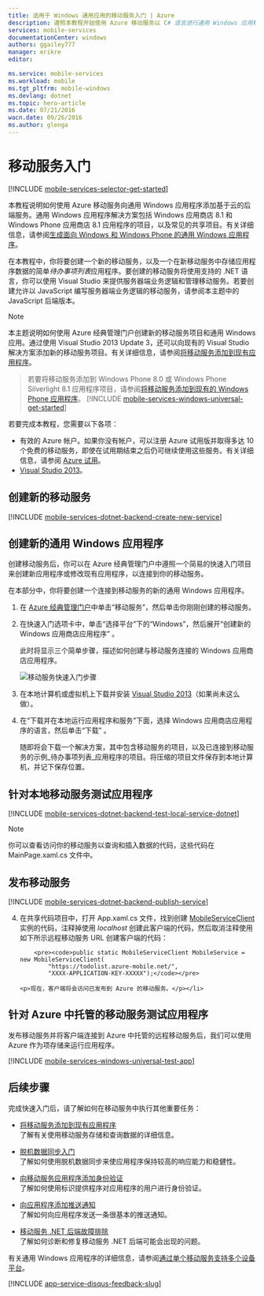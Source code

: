 ```yaml
---
title: 适用于 Windows 通用应用的移动服务入门 | Azure
description: 遵照本教程开始使用 Azure 移动服务以 C# 语言进行通用 Windows 应用程序开发。
services: mobile-services
documentationCenter: windows
authors: ggailey777
manager: erikre
editor: 

ms.service: mobile-services
ms.workload: mobile
ms.tgt_pltfrm: mobile-windows
ms.devlang: dotnet
ms.topic: hero-article
ms.date: 07/21/2016
wacn.date: 09/26/2016
ms.author: glenga
---
```


# <a name="getting-started"> </a>移动服务入门

[!INCLUDE [mobile-services-selector-get-started](../../includes/mobile-services-selector-get-started.md)]

本教程说明如何使用 Azure 移动服务向通用 Windows 应用程序添加基于云的后端服务。通用 Windows 应用程序解决方案包括 Windows 应用商店 8.1 和 Windows Phone 应用商店 8.1 应用程序的项目，以及常见的共享项目。有关详细信息，请参阅[生成面向 Windows 和 Windows Phone 的通用 Windows 应用程序](http://msdn.microsoft.com/zh-cn/library/windows/apps/xaml/dn609832.aspx)。

在本教程中，你将要创建一个新的移动服务，以及一个在新移动服务中存储应用程序数据的简单*待办事项列表*应用程序。要创建的移动服务将使用支持的 .NET 语言，你可以使用 Visual Studio 来提供服务器端业务逻辑和管理移动服务。若要创建允许以 JavaScript 编写服务器端业务逻辑的移动服务，请参阅本主题中的 JavaScript 后端版本。

>[!NOTE]
>本主题说明如何使用 Azure 经典管理门户创建新的移动服务项目和通用 Windows 应用。通过使用 Visual Studio 2013 Update 3，还可以向现有的 Visual Studio 解决方案添加新的移动服务项目。有关详细信息，请参阅[将移动服务添加到现有应用程序](./mobile-services-dotnet-backend-windows-universal-dotnet-get-started-data.md)。

>若要将移动服务添加到 Windows Phone 8.0 或 Windows Phone Silverlight 8.1 应用程序项目，请参阅[将移动服务添加到现有的 Windows Phone 应用程序](./mobile-services-windows-phone-get-started-data.md)。
[!INCLUDE [mobile-services-windows-universal-get-started](../../includes/mobile-services-windows-universal-get-started.md)]

若要完成本教程，您需要以下各项：

* 有效的 Azure 帐户。如果你没有帐户，可以注册 Azure 试用版并取得多达 10 个免费的移动服务，即使在试用期结束之后仍可继续使用这些服务。有关详细信息，请参阅 [Azure 试用](https://www.azure.cn/pricing/1rmb-trial/)。
* [Visual Studio 2013]。 

## 创建新的移动服务

[!INCLUDE [mobile-services-dotnet-backend-create-new-service](../../includes/mobile-services-dotnet-backend-create-new-service.md)]

## 创建新的通用 Windows 应用程序

创建移动服务后，你可以在 Azure 经典管理门户中遵照一个简易的快速入门项目来创建新应用程序或修改现有应用程序，以连接到你的移动服务。

在本部分中，你将要创建一个连接到移动服务的新的通用 Windows 应用程序。

1. 在 [Azure 经典管理门户]中单击“移动服务”，然后单击你刚刚创建的移动服务。

2.  在快速入门选项卡中，单击“选择平台”下的“Windows”，然后展开“创建新的 Windows 应用商店应用程序” 。

       此时将显示三个简单步骤，描述如何创建与移动服务连接的 Windows 应用商店应用程序。

      ![移动服务快速入门步骤](./media/mobile-services-dotnet-backend-windows-store-dotnet-get-started/mobile-quickstart-steps.png)

3. 在本地计算机或虚拟机上下载并安装 [Visual Studio 2013]（如果尚未这么做）。

4.  在“下载并在本地运行应用程序和服务”下面，选择 Windows 应用商店应用程序的语言，然后单击“下载” 。

      随即将会下载一个解决方案，其中包含移动服务的项目，以及已连接到移动服务的示例_待办事项列表_应用程序的项目。将压缩的项目文件保存到本地计算机，并记下保存位置。

## 针对本地移动服务测试应用程序

[!INCLUDE [mobile-services-dotnet-backend-test-local-service-dotnet](../../includes/mobile-services-dotnet-backend-test-local-service-dotnet.md)]

>[!NOTE]
>你可以查看访问你的移动服务以查询和插入数据的代码，这些代码在 MainPage.xaml.cs 文件中。

## <a name="publish-your-mobile-service"></a> 发布移动服务

[!INCLUDE [mobile-services-dotnet-backend-publish-service](../../includes/mobile-services-dotnet-backend-publish-service.md)]

<ol start="4">
<li><p>在共享代码项目中，打开 App.xaml.cs 文件，找到创建 <a href="http://msdn.microsoft.com/zh-cn/library/Windowsazure/microsoft.windowsazure.mobileservices.mobileserviceclient.aspx" target="_blank">MobileServiceClient</a> 实例的代码，注释掉使用 <em>localhost</em> 创建此客户端的代码，然后取消注释使用如下所示远程移动服务 URL 创建客户端的代码：</p>

```
    <pre><code>public static MobileServiceClient MobileService = new MobileServiceClient(
        "https://todolist.azure-mobile.net/",
        "XXXX-APPLICATION-KEY-XXXXX");</code></pre>

<p>现在，客户端将会访问已发布到 Azure 的移动服务。</p></li>
```
</ol>

## 针对 Azure 中托管的移动服务测试应用程序

发布移动服务并将客户端连接到 Azure 中托管的远程移动服务后，我们可以使用 Azure 作为项存储来运行应用程序。

[!INCLUDE [mobile-services-windows-universal-test-app](../../includes/mobile-services-windows-universal-test-app.md)]

## 后续步骤

完成快速入门后，请了解如何在移动服务中执行其他重要任务：

* [将移动服务添加到现有应用程序][Get started with data]
  <br/>了解有关使用移动服务存储和查询数据的详细信息。

* [脱机数据同步入门]
  <br/>了解如何使用脱机数据同步来使应用程序保持较高的响应能力和稳健性。

* [向移动服务应用程序添加身份验证][Get started with authentication]
  <br/>了解如何使用标识提供程序对应用程序的用户进行身份验证。

* [向应用程序添加推送通知][Get started with push notifications]
  <br/>了解如何向应用程序发送一条很基本的推送通知。

* [移动服务 .NET 后端故障排除]
<br/>了解如何诊断和修复移动服务 .NET 后端可能会出现的问题。

有关通用 Windows 应用程序的详细信息，请参阅[通过单个移动服务支持多个设备平台](./mobile-services-how-to-use-multiple-clients-single-service.md)。

[!INCLUDE [app-service-disqus-feedback-slug](../../includes/app-service-disqus-feedback-slug.md)]

<!-- Anchors. -->

<!-- Images. -->

<!-- URLs. -->
[Visual Studio 2013]: https://go.microsoft.com/fwLink/p/?LinkID=257546
[Get started with data]: ./mobile-services-dotnet-backend-windows-universal-dotnet-get-started-data.md
[脱机数据同步入门]: ./mobile-services-windows-store-dotnet-get-started-offline-data.md
[Get started with authentication]: ./mobile-services-dotnet-backend-windows-universal-dotnet-get-started-users.md
[Get started with push notifications]: ./mobile-services-dotnet-backend-windows-universal-dotnet-get-started-push.md
[Visual Studio Professional 2013]: https://go.microsoft.com/fwLink/p/?LinkID=257546
[Mobile Services SDK]: http://go.microsoft.com/fwlink/?LinkId=257545
[JavaScript and HTML]: documentation/articles/mobile-services-win8-javascript/
[Azure 经典管理门户]: https://manage.windowsazure.cn/
[移动服务 .NET 后端故障排除]: ./mobile-services-dotnet-backend-how-to-troubleshoot.md

<!---HONumber=Mooncake_0118_2016-->